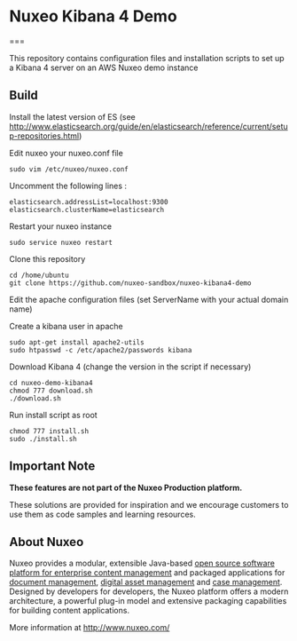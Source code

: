 # Nuxeo Kibana 4 Demo
===

This repository contains configuration files and installation scripts to set up a Kibana 4 server on an AWS Nuxeo demo instance

## Build

Install the latest version of ES (see http://www.elasticsearch.org/guide/en/elasticsearch/reference/current/setup-repositories.html)

Edit nuxeo your nuxeo.conf file
```
sudo vim /etc/nuxeo/nuxeo.conf
```

Uncomment the following lines : 
```
elasticsearch.addressList=localhost:9300
elasticsearch.clusterName=elasticsearch
```

Restart your nuxeo instance
```
sudo service nuxeo restart
```

Clone this repository 

```
cd /home/ubuntu
git clone https://github.com/nuxeo-sandbox/nuxeo-kibana4-demo
```

Edit the apache configuration files (set ServerName with your actual domain name)

Create a kibana user in apache

```
sudo apt-get install apache2-utils
sudo htpasswd -c /etc/apache2/passwords kibana
```

Download Kibana 4 (change the version in the script if necessary)

```
cd nuxeo-demo-kibana4
chmod 777 download.sh
./download.sh
```

Run install script as root

```
chmod 777 install.sh
sudo ./install.sh
```


## Important Note

**These features are not part of the Nuxeo Production platform.**

These solutions are provided for inspiration and we encourage customers to use them as code samples and learning resources.

## About Nuxeo

Nuxeo provides a modular, extensible Java-based [open source software platform for enterprise content management](http://www.nuxeo.com/en/products/ep) and packaged applications for [document management](http://www.nuxeo.com/en/products/document-management), [digital asset management](http://www.nuxeo.com/en/products/dam) and [case management](http://www.nuxeo.com/en/products/case-management). Designed by developers for developers, the Nuxeo platform offers a modern architecture, a powerful plug-in model and extensive packaging capabilities for building content applications.

More information at <http://www.nuxeo.com/>
